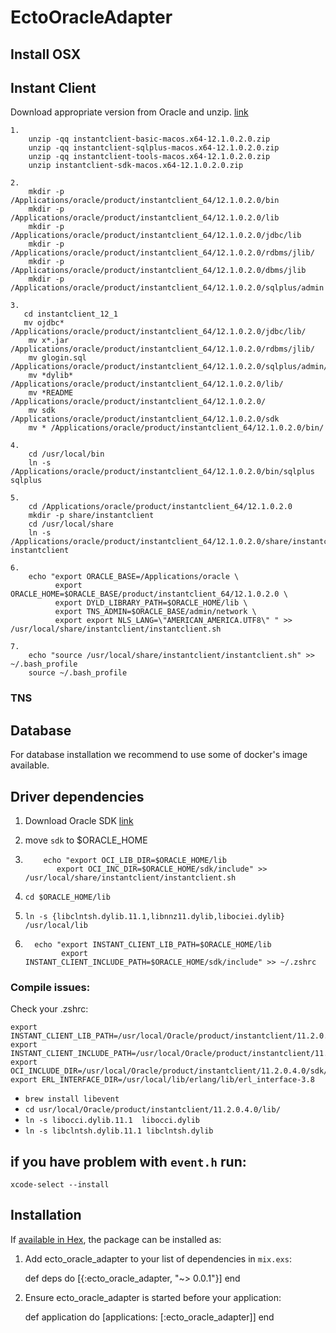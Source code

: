 # EctoOracleAdapter


## Install OSX
## Instant Client
Download appropriate version from Oracle and unzip. [link](http://www.oracle.com/technetwork/topics/intel-macsoft-096467.html)
```
1. 
    unzip -qq instantclient-basic-macos.x64-12.1.0.2.0.zip
    unzip -qq instantclient-sqlplus-macos.x64-12.1.0.2.0.zip
    unzip -qq instantclient-tools-macos.x64-12.1.0.2.0.zip
    unzip instantclient-sdk-macos.x64-12.1.0.2.0.zip

2.     
    mkdir -p /Applications/oracle/product/instantclient_64/12.1.0.2.0/bin  
    mkdir -p /Applications/oracle/product/instantclient_64/12.1.0.2.0/lib  
    mkdir -p /Applications/oracle/product/instantclient_64/12.1.0.2.0/jdbc/lib
    mkdir -p /Applications/oracle/product/instantclient_64/12.1.0.2.0/rdbms/jlib/
    mkdir -p /Applications/oracle/product/instantclient_64/12.1.0.2.0/dbms/jlib  
    mkdir -p /Applications/oracle/product/instantclient_64/12.1.0.2.0/sqlplus/admin  

3. 
   cd instantclient_12_1
   mv ojdbc* /Applications/oracle/product/instantclient_64/12.1.0.2.0/jdbc/lib/
    mv x*.jar /Applications/oracle/product/instantclient_64/12.1.0.2.0/rdbms/jlib/
    mv glogin.sql /Applications/oracle/product/instantclient_64/12.1.0.2.0/sqlplus/admin/
    mv *dylib* /Applications/oracle/product/instantclient_64/12.1.0.2.0/lib/ 
    mv *README /Applications/oracle/product/instantclient_64/12.1.0.2.0/
    mv sdk /Applications/oracle/product/instantclient_64/12.1.0.2.0/sdk
    mv * /Applications/oracle/product/instantclient_64/12.1.0.2.0/bin/

4. 
    cd /usr/local/bin
    ln -s /Applications/oracle/product/instantclient_64/12.1.0.2.0/bin/sqlplus sqlplus

5. 
    cd /Applications/oracle/product/instantclient_64/12.1.0.2.0
    mkdir -p share/instantclient
    cd /usr/local/share
    ln -s /Applications/oracle/product/instantclient_64/12.1.0.2.0/share/instantclient/ instantclient

6. 
    echo "export ORACLE_BASE=/Applications/oracle \
          export ORACLE_HOME=$ORACLE_BASE/product/instantclient_64/12.1.0.2.0 \
          export DYLD_LIBRARY_PATH=$ORACLE_HOME/lib \
          export TNS_ADMIN=$ORACLE_BASE/admin/network \
          export export NLS_LANG=\"AMERICAN_AMERICA.UTF8\" " >> /usr/local/share/instantclient/instantclient.sh 
    
7.  
    echo "source /usr/local/share/instantclient/instantclient.sh" >> ~/.bash_profile
    source ~/.bash_profile
```    
### TNS



## Database

For database installation we recommend to use some of docker's image available.

## Driver dependencies

1. Download Oracle SDK [link](http://www.oracle.com/technetwork/topics/intel-macsoft-096467.html)
2. move `sdk` to $ORACLE_HOME

3. ```
       echo "export OCI_LIB_DIR=$ORACLE_HOME/lib
          export OCI_INC_DIR=$ORACLE_HOME/sdk/include" >> /usr/local/share/instantclient/instantclient.sh 

4. `cd $ORACLE_HOME/lib`
5. `ln -s {libclntsh.dylib.11.1,libnnz11.dylib,libociei.dylib} /usr/local/lib`

6. ```
     echo "export INSTANT_CLIENT_LIB_PATH=$ORACLE_HOME/lib
           export INSTANT_CLIENT_INCLUDE_PATH=$ORACLE_HOME/sdk/include" >> ~/.zshrc 

### Compile issues:
Check your .zshrc:
```
export INSTANT_CLIENT_LIB_PATH=/usr/local/Oracle/product/instantclient/11.2.0.4.0/lib
export INSTANT_CLIENT_INCLUDE_PATH=/usr/local/Oracle/product/instantclient/11.2.0.4.0/sdk/include
export OCI_INCLUDE_DIR=/usr/local/Oracle/product/instantclient/11.2.0.4.0/sdk/include
export ERL_INTERFACE_DIR=/usr/local/lib/erlang/lib/erl_interface-3.8
```
* `brew install libevent`
* `cd usr/local/Oracle/product/instantclient/11.2.0.4.0/lib/`
* `ln -s libocci.dylib.11.1  libocci.dylib`
* `ln -s libclntsh.dylib.11.1 libclntsh.dylib`

## if you have problem with `event.h` run:
`xcode-select --install`
## Installation

If [available in Hex](https://hex.pm/docs/publish), the package can be installed as:

  1. Add ecto_oracle_adapter to your list of dependencies in `mix.exs`:

        def deps do
          [{:ecto_oracle_adapter, "~> 0.0.1"}]
        end

  2. Ensure ecto_oracle_adapter is started before your application:

        def application do
          [applications: [:ecto_oracle_adapter]]
        end
